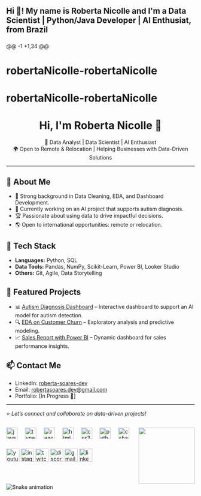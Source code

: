 <h2 align="left">Hi 👋! My name is Roberta Nicolle and I'm a Data Scientist | Python/Java Developer | AI Enthusiat, from Brazil</h2>

###

@@ -1 +1,34 @@
# robertaNicolle-robertaNicolle
# robertaNicolle-robertaNicolle
<h1 align="center">Hi, I'm Roberta Nicolle 👋</h1>

<p align="center">
🚀 Data Analyst | Data Scientist | AI Enthusiast <br>
🌍 Open to Remote & Relocation | Helping Businesses with Data-Driven Solutions
</p>

---

## 💼 About Me
- 🧠 Strong background in Data Cleaning, EDA, and Dashboard Development.
- 🤖 Currently working on an AI project that supports autism diagnosis.
- 🏆 Passionate about using data to drive impactful decisions.
- 🌎 Open to international opportunities: remote or relocation.

## 🔧 Tech Stack
- **Languages:** Python, SQL
- **Data Tools:** Pandas, NumPy, Scikit-Learn, Power BI, Looker Studio
- **Others:** Git, Agile, Data Storytelling

## 📂 Featured Projects
- 📊 [Autism Diagnosis Dashboard](#) – Interactive dashboard to support an AI model for autism detection.
- 🔍 [EDA on Customer Churn](#) – Exploratory analysis and predictive modeling.
- 📈 [Sales Report with Power BI](#) – Dynamic dashboard for sales performance insights.

## 📫 Contact Me
- LinkedIn: [roberta-soares-dev](https://linkedin.com/in/roberta-soares-dev)
- Email: robertasoares.dev@gmail.com
- Portfolio: [In Progress 🚧]

---

⭐️ *Let’s connect and collaborate on data-driven projects!*
###

<img align="right" height="150" src="[https://i.imgflip.com/65efzo.gif](https://i.pinimg.com/1200x/cc/da/51/ccda51ed1fa93b618c5246f4033bda32.jpg)"  />

###

<div align="left">
  <img src="https://cdn.jsdelivr.net/gh/devicons/devicon/icons/javascript/javascript-original.svg" height="30" alt="javascript logo"  />
  <img width="12" />
  <img src="https://cdn.jsdelivr.net/gh/devicons/devicon/icons/typescript/typescript-original.svg" height="30" alt="typescript logo"  />
  <img width="12" />
  <img src="https://cdn.jsdelivr.net/gh/devicons/devicon/icons/react/react-original.svg" height="30" alt="react logo"  />
  <img width="12" />
  <img src="https://cdn.jsdelivr.net/gh/devicons/devicon/icons/html5/html5-original.svg" height="30" alt="html5 logo"  />
  <img width="12" />
  <img src="https://cdn.jsdelivr.net/gh/devicons/devicon/icons/css3/css3-original.svg" height="30" alt="css3 logo"  />
  <img width="12" />
  <img src="https://cdn.jsdelivr.net/gh/devicons/devicon/icons/python/python-original.svg" height="30" alt="python logo"  />
  <img width="12" />
  <img src="https://cdn.jsdelivr.net/gh/devicons/devicon/icons/csharp/csharp-original.svg" height="30" alt="csharp logo"  />
</div>

###

<div align="left">
  <img src="https://img.shields.io/static/v1?message=Youtube&logo=youtube&label=&color=FF0000&logoColor=white&labelColor=&style=for-the-badge" height="35" alt="youtube logo"  />
  <img src="https://img.shields.io/static/v1?message=Instagram&logo=instagram&label=&color=E4405F&logoColor=white&labelColor=&style=for-the-badge" height="35" alt="instagram logo"  />
  <img src="https://img.shields.io/static/v1?message=Twitch&logo=twitch&label=&color=9146FF&logoColor=white&labelColor=&style=for-the-badge" height="35" alt="twitch logo"  />
  <img src="https://img.shields.io/static/v1?message=Discord&logo=discord&label=&color=7289DA&logoColor=white&labelColor=&style=for-the-badge" height="35" alt="discord logo"  />
  <img src="https://img.shields.io/static/v1?message=Gmail&logo=gmail&label=&color=D14836&logoColor=white&labelColor=&style=for-the-badge" height="35" alt="gmail logo"  />
  <img src="https://img.shields.io/static/v1?message=LinkedIn&logo=linkedin&label=&color=0077B5&logoColor=white&labelColor=&style=for-the-badge" height="35" alt="linkedin logo"  />
</div>

###

<br clear="both">

<img src="https://raw.githubusercontent.com/maurodesouza/maurodesouza/output/snake.svg" alt="Snake animation" />

###
